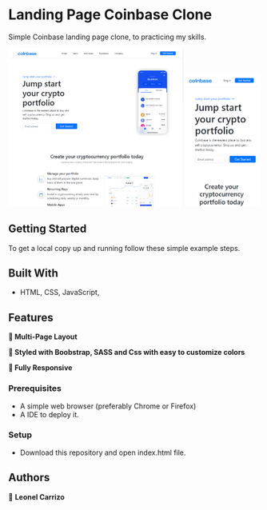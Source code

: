 # Landing Page Coinbase Clone
Simple Coinbase landing page clone, to practicing my skills.

<div align="center" >
  <img alt="Demo" src="./screenshots/Screenshot-1.png" width="350"/>
  
  <img alt="Demo" src="./screenshots/Screenshot-responsive.png" width="150"/>
</div>

## Getting Started
To get a local copy up and running follow these simple example steps.

## Built With
- HTML, CSS, JavaScript, 

## Features

**📖 Multi-Page Layout**

**🎨 Styled with Boobstrap, SASS and Css with easy to customize colors**

**📱 Fully Responsive**

### Prerequisites
- A simple web browser (preferably Chrome or Firefox)
- A IDE to deploy it. 

### Setup
- Download this repository and open index.html file.

## Authors
👤 **Leonel Carrizo**
